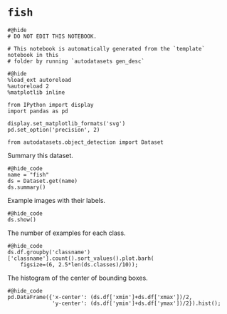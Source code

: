 # `fish`

```{.python .input}
#@hide
# DO NOT EDIT THIS NOTEBOOK.

# This notebook is automatically generated from the `template` notebook in this
# folder by running `autodatasets gen_desc`
```



```{.python .input}
#@hide
%load_ext autoreload
%autoreload 2
%matplotlib inline

from IPython import display
import pandas as pd

display.set_matplotlib_formats('svg')
pd.set_option('precision', 2)

from autodatasets.object_detection import Dataset
```

Summary this dataset.

```{.python .input}
#@hide_code
name = "fish"
ds = Dataset.get(name)
ds.summary()
```

Example images with their labels.

```{.python .input}
#@hide_code
ds.show()
```

The number of examples for each class.

```{.python .input}
#@hide_code
ds.df.groupby('classname')['classname'].count().sort_values().plot.barh(
    figsize=(6, 2.5*len(ds.classes)/10));
```

The histogram of the center of bounding boxes. 

```{.python .input}
#@hide_code
pd.DataFrame({'x-center': (ds.df['xmin']+ds.df['xmax'])/2, 
              'y-center': (ds.df['ymin']+ds.df['ymax'])/2}).hist();
```
